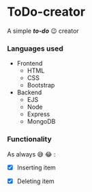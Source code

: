 # ToDo-creator

A simple ***to-do*** :wink: creator 

### Languages used
* Frontend
  - HTML
  - CSS
  - Bootstrap
* Backend
  - EJS
  - Node
  - Express
  - MongoDB

### Functionality
As always :sweat_smile: :joy: :
- [x] Inserting item
- [x] Deleting item

